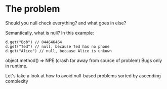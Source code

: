 # The problem

Should you null check everything? and what goes in else?

Semantically, what is null?
In this example:
```
d.get("Bob") // 044646464
d.get("Ted") // null, because Ted has no phone
d.get("Alice") // null, because Alice is unkown
```

object.method() => NPE (crash far away from source of problem)
Bugs only in runtime.

Let's take a look at how to avoid null-based problems sorted by ascending complexity
